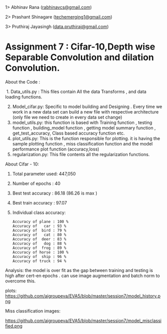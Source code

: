 1> Abhinav Rana (rabhinavcs@gmail.com)

2> Prashant Shinagare (techemerging1@gmail.com)

3> Pruthiraj Jayasingh (data.pruthiraj@gmail.com)



# Assignment 7 : Cifar-10,Depth wise Separable Convolution and dilation Convolution.

About the Code :

​			1. Data_utils.py : This files contain All the data Transforms , and data loading functions.

2. Model_cifar.py: Specific to model building and Designing . Every time we work in a new data set can build a new file with respective architecture  (only file we need to create in every data set change)
3. model_utils.py: this function is based with Training function , testing function , building_model function , getting model summary function , get_test_accuracy, Class based accuracy function etc. 
4. plot_utils.py: This is the function responsible for plotting. it is having the sample plotting function , miss classification function and the model performance plot function (accuracy,loss)
5. regularization.py: This file contents all the regularization functions.

About Cifar - 10:

1. Total parameter used: 447,050

2. Number of epochs : 40

3. Best test accuracy : 86.18  (86.26 is max )

4. Best train accuracy : 97.07 

5. Individual class accuracy:

    

   ```
   Accuracy of plane : 100 %
   Accuracy of   car : 93 %
   Accuracy of  bird : 79 %
   Accuracy of   cat : 80 %
   Accuracy of  deer : 83 %
   Accuracy of   dog : 88 %
   Accuracy of  frog : 89 %
   Accuracy of horse : 100 %
   Accuracy of  ship : 96 %
   Accuracy of truck : 94 %
   ```

Analysis: the model is over fit as the gap between training and testing is high after cert-en epochs . can use image augmentation and batch norm to overcome this. 

plots:
https://github.com/aigroupeva/EVA5/blob/master/session7/model_history.png

Miss classification images:

https://github.com/aigroupeva/EVA5/blob/master/session7/model_misclassified.png
